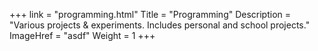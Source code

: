 +++
link = "programming.html"
Title = "Programming"
Description = "Various projects & experiments. Includes personal and school projects."
ImageHref = "asdf"
Weight = 1
+++